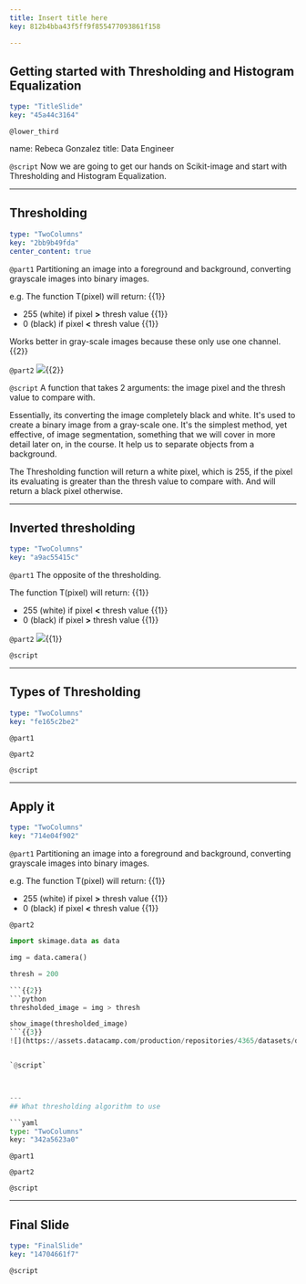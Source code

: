 ```yaml
---
title: Insert title here
key: 812b4bba43f5ff9f855477093861f158

---
```

## Getting started with Thresholding and Histogram Equalization

```yaml
type: "TitleSlide"
key: "45a44c3164"
```

`@lower_third`

name: Rebeca Gonzalez
title: Data Engineer


`@script`
Now we are going to get our hands on Scikit-image and start with Thresholding and Histogram Equalization.


---
## Thresholding

```yaml
type: "TwoColumns"
key: "2bb9b49fda"
center_content: true
```

`@part1`
Partitioning an image into a foreground and background, converting grayscale images into binary images.

e.g. The function T(pixel) will return: {{1}}

- 255 (white) if pixel **>** thresh value {{1}}
- 0 (black) if pixel **<** thresh value {{1}}


Works better in gray-scale images because these only use one channel. {{2}}


`@part2`
![](https://assets.datacamp.com/production/repositories/4365/datasets/de9a4ae8aed79a5570320ec2e348b1f3673022e2/camera_thresholding_row.png){{2}}


`@script`
A function that takes 2 arguments: the image pixel and the thresh value to compare with.

Essentially, its converting the image completely black and white. It's used to create a binary image from a gray-scale one. It's the simplest method, yet effective, of image segmentation, something that we will cover in more detail later on, in the course. It help us to separate objects from a background.

The Thresholding function will return a white pixel, which is 255, if the pixel its evaluating is greater than the thresh value to compare with. And will return a black pixel otherwise.


---
## Inverted thresholding

```yaml
type: "TwoColumns"
key: "a9ac55415c"
```

`@part1`
The opposite of the thresholding.
 
The function T(pixel) will return: {{1}}

- 255 (white) if pixel **<** thresh value {{1}}
- 0 (black) if pixel **>** thresh value {{1}}


`@part2`
![](https://assets.datacamp.com/production/repositories/4365/datasets/e418d89a0a22e0660ac6d7abeca46d18fa81977f/camera_inverted_thresholding.png){{1}}


`@script`



---
## Types of Thresholding

```yaml
type: "TwoColumns"
key: "fe165c2be2"
```

`@part1`



`@part2`



`@script`



---
## Apply it

```yaml
type: "TwoColumns"
key: "714e04f902"
```

`@part1`
Partitioning an image into a foreground and background, converting grayscale images into binary images.

e.g. The function T(pixel) will return: {{1}}

- 255 (white) if pixel **>** thresh value {{1}}
- 0 (black) if pixel **<** thresh value {{1}}


`@part2`
```python
import skimage.data as data

img = data.camera()

thresh = 200

```{{2}}
```python
thresholded_image = img > thresh

show_image(thresholded_image)
```{{3}}
![](https://assets.datacamp.com/production/repositories/4365/datasets/de9a4ae8aed79a5570320ec2e348b1f3673022e2/camera_thresholding_row.png){{3}}


`@script`



---
## What thresholding algorithm to use

```yaml
type: "TwoColumns"
key: "342a5623a0"
```

`@part1`



`@part2`



`@script`



---
## Final Slide

```yaml
type: "FinalSlide"
key: "14704661f7"
```

`@script`


